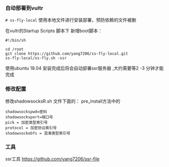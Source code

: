 ### 自动部署到vultr

```# ss-fly-local```
使用本地文件进行安装部署，预防依赖的文件被删

在vultr的Startup Scripts 脚本下 新增boot脚本：
```
#!/bin/sh

cd /root
git clone https://github.com/yang7206/ss-fly-local.git
ss-fly-local/ss-fly.sh -ssr
```

使用ubuntu 18.04 安装完成后将会自动部署ssr服务器 ,大约需要等2 -3 分钟才能完成


### 修改配置
修改shadowsocksR.sh 文件下面的：
 pre_install方法中的 
 
 ```
 shadowsockspwd=密码
 shadowsocksport=端口号
 pick = 加密类型索引号
 protocol = 加密协议索引号
 shadowsockobfs = 混淆类型索引号
 ```
 
 
 ### 工具
 
 ssr工具 https://github.com/yang7206/ssr-file
